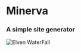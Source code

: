 <h1>Minerva</h1>
<h3>A simple site generator</h3>
<img src="https://steamuserimages-a.akamaihd.net/ugc/901141693384512063/4BE12F0D2098679F283F03AFC403A89421D4964D/" alt="Elven WaterFall">
